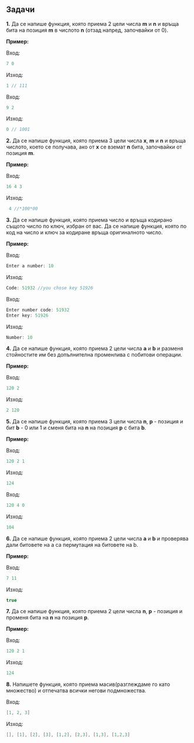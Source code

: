 ## Задачи

**1.**  Да се напише функция, която приема 2 цели числа **m** и **n** и връща бита на позиция **m** в числото **n** (отзад напред, започвайки от 0).

**Пример:**

Вход:
```c++
7 0
```

Изход:
```c++
1 // 111
```

Вход:
```c++
9 2
```

Изход:
```c++
0 // 1001
```

**2.** Да се напише функция, която приема 3 цели числа **x**, **m** и **n** и връща числото, което се получава, ако от **x** се вземат **n** бита, започвайки от позиция **m**.

**Пример:**

Вход:
```c++
16 4 3
```

Изход:
```c++
 4 //*100*00
```

**3.** Да се напише функция, която приема число и връща кодирано същото число по ключ, избран от вас. Да се напише функция, която по код на число и ключ за кодиране връща оригиналното число.

**Пример:**

Вход:
```c++
Enter a number: 10
```

Изход:
```c++
Code: 51932 //you chose key 51926
```

Вход:
```c++
Enter number code: 51932
Enter key: 51926
```

Изход:
```c++
Number: 10
```

**4.** Да се напише функция, която приема 2 цели числа **a** и **b** и разменя стойностите им без допълнителна променлива с побитови операции.

**Пример:**

Вход:
```c++
120 2 
```

Изход:
```c++
2 120
```

**5.** Да се напише функция, която приема 3 цели числа **n**, **p** - позиция и бит **b** - 0 или 1 и сменя бита на **n** на позиция **p** с бита **b**.

**Пример:**

Вход:
```c++
120 2 1
```

Изход:
```c++
124
```
Вход:
```c++
120 4 0
```

Изход:
```c++
104
```

**6.** Да се напише функция, която приема 2 цели числа **a** и **b** и проверява дали битовете на a са пермутация на битовете на b.

**Пример:**

Вход:
```c++
7 11
```

Изход:
```c++
true
```

**7.** Да се напише функция, която приема 2 цели числа **n**, **p** - позиция и променя бита на **n** на позиция **p**.

**Пример:**

Вход:
```c++
120 2 1
```

Изход:
```c++
124
```

**8.** Напишете функция, която приема масив(разглеждаме го като множество) и отпечатва всички негови подмножества.

Вход: 
```c++
[1, 2, 3]
```

Изход:
```c++
[], [1], [2], [3], [1,2], [2,3], [1,3], [1,2,3]
```
